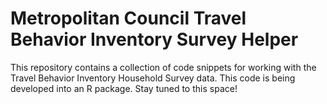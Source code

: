 # Metropolitan Council Travel Behavior Inventory Survey Helper
This repository contains a collection of code snippets for working with the Travel Behavior Inventory Household Survey data. This code is being developed into an R package. Stay tuned to this space!
